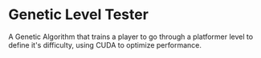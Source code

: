 # Genetic Level Tester
A Genetic Algorithm that trains a player to go through a platformer level to define it's difficulty, using CUDA to optimize performance.
